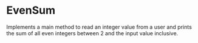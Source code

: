 # EvenSum
Implements a main method to read an integer value from a user and prints the sum of all even integers between 2 and the input value inclusive.
